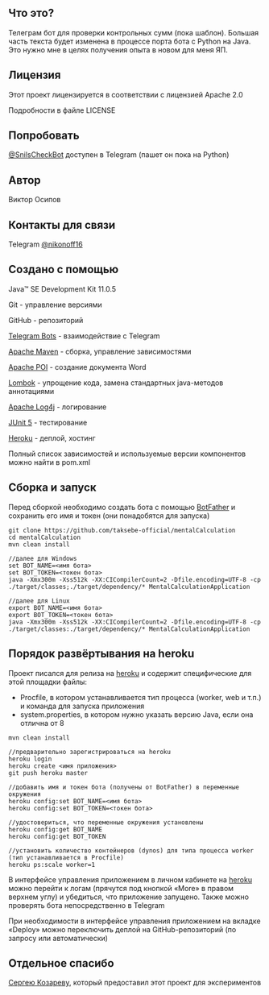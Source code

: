 ## Что это?

Телеграм бот для проверки контрольных сумм (пока шаблон). Большая часть текста будет изменена в процессе порта бота с Python на Java. Это нужно мне в целях получения опыта в новом для меня ЯП.

## Лицензия

Этот проект лицензируется в соответствии с лицензией Apache 2.0

Подробности в файле LICENSE

## Попробовать

[@SnilsCheckBot](https://t.me/SnilsCheckBot) доступен в Telegram (пашет он пока на Python)

## Автор

Виктор Осипов

## Контакты для связи

Telegram [@nikonoff16](https://t.me/nikonoff16)

## Создано с помощью

Java™ SE Development Kit 11.0.5

Git - управление версиями

GitHub - репозиторий

[Telegram Bots](https://core.telegram.org/bots) - взаимодействие с Telegram

[Apache Maven](https://maven.apache.org/) - сборка, управление зависимостями

[Apache POI](https://poi.apache.org/) - создание документа Word

[Lombok](https://projectlombok.org/) - упрощение кода, замена стандартных java-методов аннотациями

[Apache Log4j](https://logging.apache.org/log4j/) - логирование

[JUnit 5](https://junit.org/junit5/) - тестирование

[Heroku](https://www.heroku.com/) - деплой, хостинг

Полный список зависимостей и используемые версии компонентов можно найти в pom.xml

## Сборка и запуск

Перед сборкой необходимо создать бота с помощью [BotFather](https://t.me/botfather) и сохранить его имя и токен (они понадобятся для запуска)

```
git clone https://github.com/taksebe-official/mentalCalculation
cd mentalCalculation
mvn clean install

//далее для Windows
set BOT_NAME=<имя бота>
set BOT_TOKEN=<токен бота>
java -Xmx300m -Xss512k -XX:CICompilerCount=2 -Dfile.encoding=UTF-8 -cp ./target/classes;./target/dependency/* MentalCalculationApplication

//далее для Linux
export BOT_NAME=<имя бота>
export BOT_TOKEN=<токен бота>
java -Xmx300m -Xss512k -XX:CICompilerCount=2 -Dfile.encoding=UTF-8 -cp ./target/classes:./target/dependency/* MentalCalculationApplication
```

## Порядок развёртывания на heroku

Проект писался для релиза на [heroku](https://www.heroku.com/) и содержит специфические для этой площадки файлы:
+ Procfile, в котором устанавливается тип процесса (worker, web  и т.п.) и команда для запуска приложения
+ system.properties, в котором нужно указать версию Java, если она отлична от 8
```
mvn clean install

//предварительно зарегистрироваться на heroku
heroku login
heroku create <имя приложения>
git push heroku master

//добавить имя и токен бота (получены от BotFather) в переменные окружения
heroku config:set BOT_NAME=<имя бота>
heroku config:set BOT_TOKEN=<токен бота>

//удостовериться, что переменные окружения установлены
heroku config:get BOT_NAME
heroku config:get BOT_TOKEN

//установить количество контейнеров (dynos) для типа процесса worker (тип устанавливается в Procfile)
heroku ps:scale worker=1
```

В интерфейсе управления приложением в личном кабинете на [heroku](https://www.heroku.com/) можно перейти к логам (прячутся под кнопкой «More» в правом верхнем углу) и убедиться, что приложение запущено. Также можно проверять бота непосредственно в Telegram

При необходимости в интерфейсе управления приложением на вкладке «Deploy» можно переключить деплой на GitHub-репозиторий (по запросу или автоматически)

## Отдельное спасибо

[Сергею Козареву](https://github.com/taksebe-official), который предоставил этот проект для экспериментов
